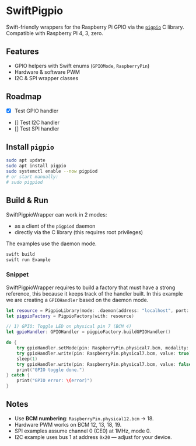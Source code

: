 # SwiftPigpio

Swift-friendly wrappers for the Raspberry Pi GPIO via the [`pigpio`](http://abyz.me.uk/rpi/pigpio/) C library.
Compatible with Raspberry PI 4, 3, zero.

## Features

- GPIO helpers with Swift enums (`GPIOMode`, `RaspberryPin`)
- Hardware & software PWM
- I2C & SPI wrapper classes

## Roadmap
- [x] Test GPIO handler
- [] Test I2C handler
- [] Test SPI handler


## Install `pigpio`

```bash
sudo apt update
sudo apt install pigpio
sudo systemctl enable --now pigpiod
# or start manually:
# sudo pigpiod
```

## Build & Run
SwiftPigpioWrapper can work in 2 modes:
- as a client of the `pigpiod` daemon 
- directly via the C library (this requires root privileges)

The examples use the daemon mode.
```bash
swift build
swift run Example
```

### Snippet
SwiftPigpioWrapper requires to build a factory that must have a strong reference, this because it keeps track of the handler built.
In this example we are creating a `GPIOHandler` based on the daemon mode.
```swift
let resource = PigpioLibrary(mode: .daemon(address: "localhost", port: "8888"))
let pigpioFactory = PigpioFactory(with: resource)

// 1) GPIO: Toggle LED on physical pin 7 (BCM 4)
let gpioHandler: GPIOHandler = pigpioFactory.buildGPIOHandler()

do {
    try gpioHandler.setMode(pin: RaspberryPin.physical7.bcm, modality: .direction(mode: .output, pull: Pull.off))
    try gpioHandler.write(pin: RaspberryPin.physical7.bcm, value: true)
    sleep(1)
    try gpioHandler.write(pin: RaspberryPin.physical7.bcm, value: false)
    print("GPIO toggle done.")
} catch {
    print("GPIO error: \(error)")
}
```

## Notes

- Use **BCM numbering**: `RaspberryPin.physical12.bcm` → 18.
- Hardware PWM works on BCM 12, 13, 18, 19.
- SPI examples assume channel 0 (CE0) at 1MHz, mode 0.
- I2C example uses bus 1 at address `0x20` — adjust for your device.
